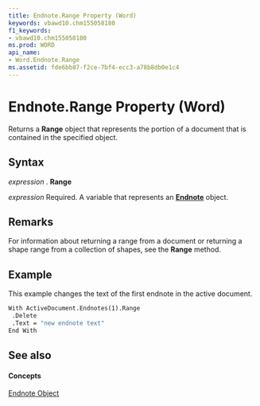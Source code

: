 ```yaml
---
title: Endnote.Range Property (Word)
keywords: vbawd10.chm155058180
f1_keywords:
- vbawd10.chm155058180
ms.prod: WORD
api_name:
- Word.Endnote.Range
ms.assetid: fde6bb87-f2ce-7bf4-ecc3-a78b8db0e1c4
---
```



# Endnote.Range Property (Word)

Returns a  **Range** object that represents the portion of a document that is contained in the specified object.


## Syntax

 _expression_ . **Range**

 _expression_ Required. A variable that represents an **[Endnote](endnote-object-word.md)** object.


## Remarks

For information about returning a range from a document or returning a shape range from a collection of shapes, see the  **Range** method.


## Example

This example changes the text of the first endnote in the active document.


```vb
With ActiveDocument.Endnotes(1).Range 
 .Delete 
 .Text = "new endnote text" 
End With
```


## See also


#### Concepts


[Endnote Object](endnote-object-word.md)

